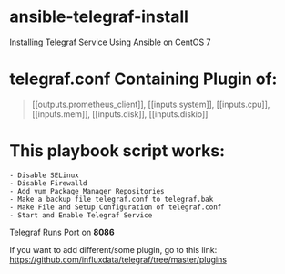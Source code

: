 # ansible-telegraf-install
Installing Telegraf Service Using Ansible on CentOS 7

# telegraf.conf Containing Plugin of:
> [[outputs.prometheus_client]], [[inputs.system]], [[inputs.cpu]], [[inputs.mem]], [[inputs.disk]], [[inputs.diskio]]


# This playbook script works:
```
- Disable SELinux
- Disable Firewalld
- Add yum Package Manager Repositories 
- Make a backup file telegraf.conf to telegraf.bak
- Make File and Setup Configuration of telegraf.conf
- Start and Enable Telegraf Service
```

Telegraf Runs Port on **8086**

If you want to add different/some plugin, go to this link:
https://github.com/influxdata/telegraf/tree/master/plugins
